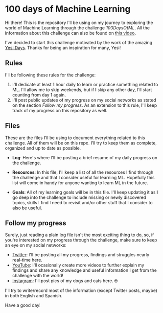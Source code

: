 # 100 days of Machine Learning

Hi there! This is the repository I'll be using on my journey to exploring the world of Machine Learning through the challenge _100DaysOfML_. All the information about this challenge can also be found on [this video](https://youtu.be/kV30fTwKrvg).

I've decided to start this challenge motivated by the work of the amazing [Yesi Days](https://github.com/yesidays). Thanks for being an inspiration for many, Yesi!

## Rules

I'll be following these rules for the challenge:

1. I'll dedicate at least 1 hour daily to learn or practice something related to ML. I'll allow me to skip weekends, but if I skip any other day, I'll start counting from day 1 again.
2. I'll post public updates of my progress on my social networks as stated on the section _Follow my progress_. As an extension to this rule, I'll keep track of my progress on this repository as well.

## Files

These are the files I'll be using to document everything related to this challenge. All of them will be on this repo. I'll try to keep them as complete, organized and up to date as possible.

- **Log**: Here's where I'll be posting a brief resume of my daily progress on the challenge.

- **Resources**: In this file, I'll keep a list of all the resources I find through the challenge and that I consider useful for learning ML. Hopefully this list will come in handy for anyone wanting to learn ML in the future.

- **Goals**: All of my learning goals will be in this file. I'll keep updating it as I go deep into the challenge to include missing or newly discovered topics, skills I find I need to revisit and/or other stuff that I consider to also be useful.

## Follow my progress

Surely, just reading a plain log file isn't the most exciting thing to do, so, if you're interested on my progress through the challenge, make sure to keep an eye on my social networks:

- [Twitter](https://twitter.com/R1c4rd0_5): I'll be posting all my progress, findings and struggles nearly real-time here.
- [YouTube](https://www.youtube.com/channel/UCBP1RjBIOOGAiHrAhdoPqLQ): I'll ocasionally create more videos to further explain my findings and share any knowledge and useful information I get from the challenge with the world!
- [Instagram](https://www.instagram.com/r1c4rd0_5): I'll post pics of my dogs and cats here. 🤓

I'll try to write/record most of the information (except Twitter posts, maybe) in both English and Spanish.

Have a good day!
